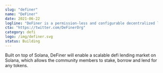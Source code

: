```yaml
---
slug: "definer"
name: "DeFiner"
date: 2021-06-22
logline: "DeFiner is a permission-less and configurable decentralized lending protocol with privacy 100% protected."
cta: "https://twitter.com/DeFinerOrg"
category: defi
logo: /img/definer.svg
status: Building
---
```


Built on top of Solana, DeFiner will enable a scalable defi lending market on Solana, which allows the community members to stake, borrow and lend for any tokens.
